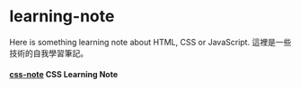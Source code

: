# learning-note

Here is something learning note about HTML, CSS or JavaScript.
這裡是一些技術的自我學習筆記。 


#### [css-note] CSS Learning Note
[css-note]: <https://github.com/sean1093/learning-note/blob/master/css/css-learning-note.md>